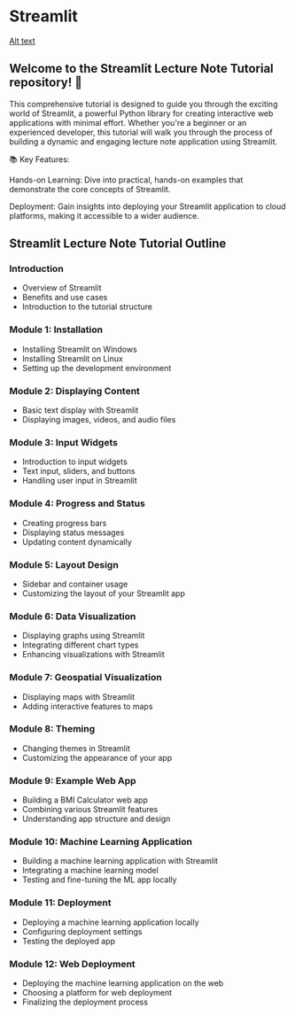 # Streamlit 

[Alt text](https://github.com/YonSci/Streamlit_Resource/blob/main/streamlit.png)  

## Welcome to the Streamlit Lecture Note Tutorial repository! 🚀

This comprehensive tutorial is designed to guide you through the exciting world of Streamlit, a powerful Python library for creating interactive web applications with minimal effort. Whether you're a beginner or an experienced developer, this tutorial will walk you through the process of building a dynamic and engaging lecture note application using Streamlit.


📚 Key Features:

Hands-on Learning: Dive into practical, hands-on examples that demonstrate the core concepts of Streamlit.

Deployment: Gain insights into deploying your Streamlit application to cloud platforms, making it accessible to a wider audience.

## Streamlit Lecture Note Tutorial Outline

### Introduction
- Overview of Streamlit
- Benefits and use cases
- Introduction to the tutorial structure
  
### Module 1: Installation
- Installing Streamlit on Windows
- Installing Streamlit on Linux
- Setting up the development environment

### Module 2: Displaying Content
- Basic text display with Streamlit
- Displaying images, videos, and audio files
   
### Module 3: Input Widgets
- Introduction to input widgets
- Text input, sliders, and buttons
- Handling user input in Streamlit
  
### Module 4: Progress and Status
- Creating progress bars
- Displaying status messages
- Updating content dynamically
  
### Module 5: Layout Design
- Sidebar and container usage
- Customizing the layout of your Streamlit app
  
### Module 6: Data Visualization
- Displaying graphs using Streamlit
- Integrating different chart types
- Enhancing visualizations with Streamlit

### Module 7: Geospatial Visualization
- Displaying maps with Streamlit
- Adding interactive features to maps
  
### Module 8: Theming
- Changing themes in Streamlit
- Customizing the appearance of your app

### Module 9: Example Web App
- Building a BMI Calculator web app
- Combining various Streamlit features
- Understanding app structure and design

### Module 10: Machine Learning Application
- Building a machine learning application with Streamlit
- Integrating a machine learning model
- Testing and fine-tuning the ML app locally

### Module 11: Deployment
- Deploying a machine learning application locally
- Configuring deployment settings
- Testing the deployed app
  
### Module 12: Web Deployment
- Deploying the machine learning application on the web
- Choosing a platform for web deployment
- Finalizing the deployment process
